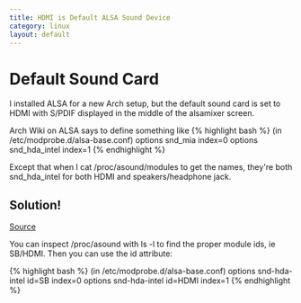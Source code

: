 ```yaml
---
title: HDMI is Default ALSA Sound Device
category: linux
layout: default
---
```


# Default Sound Card

I installed ALSA for a new Arch setup, but the default sound card is set to HDMI with S/PDIF displayed in the middle of the alsamixer screen.

Arch Wiki on ALSA says to define something like
{% highlight bash %}
(in /etc/modprobe.d/alsa-base.conf)
options snd_mia index=0
options snd_hda_intel index=1
{% endhighlight %}

Except that when I cat /proc/asound/modules to get the names, they\'re both snd_hda_intel for both HDMI and speakers/headphone jack.

## Solution!
 [Source](http://unix.stackexchange.com/questions/62683/sound-not-working-when-both-the-sound-card-and-hdmi-use-the-intel-hda-driver-ho)

You can inspect /proc/asound with ls -l to find the proper module ids, ie SB/HDMI. Then you can use the id attribute:

{% highlight bash %}
(in /etc/modprobe.d/alsa-base.conf)
options snd-hda-intel id=SB index=0
options snd-hda-intel id=HDMI index=1
{% endhighlight %}
